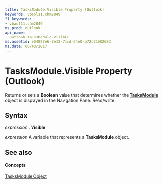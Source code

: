 ```yaml
---
title: TasksModule.Visible Property (Outlook)
keywords: vbaol11.chm2849
f1_keywords:
- vbaol11.chm2849
ms.prod: outlook
api_name:
- Outlook.TasksModule.Visible
ms.assetid: d04827e6-7e12-7acd-24e0-b72c21082683
ms.date: 06/08/2017
---
```



# TasksModule.Visible Property (Outlook)

Returns or sets a  **Boolean** value that determines whether the **[TasksModule](Outlook.TasksModule.md)** object is displayed in the Navigation Pane. Read/write.


## Syntax

 _expression_ . **Visible**

 _expression_ A variable that represents a **TasksModule** object.


## See also


#### Concepts


[TasksModule Object](Outlook.TasksModule.md)

